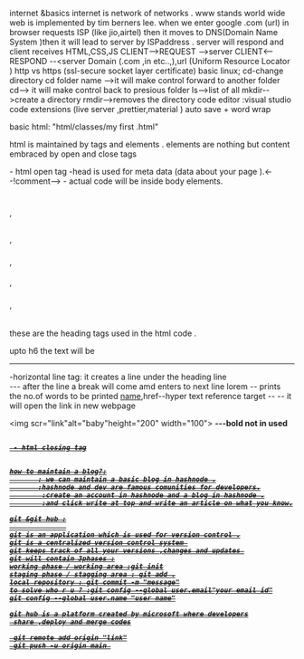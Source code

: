 
internet &basics
      internet is network of networks .
       www stands world wide web is implemented by tim berners lee.
       when we enter google .com (url) in browser requests ISP (like jio,airtel)
       then it moves to DNS(Domain Name System )then it will lead to server by ISPaddress .
       server will respond and client receives HTML,CSS,JS
CLIENT-->REQUEST -->server
CLIENT<--RESPOND --<server
Domain (.com ,in etc..,),url (Uniform Resource Locator )
http vs https (ssl-secure  socket layer certificate)
basic linux;
            cd-change directory
     cd folder name -->it will make control forward to another folder 
     cd--> it will make    control back to presious folder 
     ls-->list of all
     mkdir-->create a directory 
     rmdir-->removes the directory 
     code editor :visual studio code
     extensions (live server ,prettier,material )
     auto save + word wrap 
     


basic html:  "html/classes/my first .html"

html is maintained by tags and elements .
elements are nothing but content embraced by open and close tags 

<html> - html open tag

<head> -head is used for meta data (data about your page ).<--!comment-->
<title></title>

<body> - actual code will be inside body elements.

<h1></h1>,<h2></h2>,<h3></h3>,<h4></h4>,<h5></h5>,<h6></h6>

these are the heading tags used in the html code .

upto h6 the text will be

<hr> -horizontal line tag: it creates a line under the heading line
<br>--- after the line a break will  come amd enters to next line 
lorem -- prints the no.of words to be printed 
<a href="link" target="_blank">name</a>,href--hyper text reference
 target --<a href =""></a> -- it will open the link in new webpage 

<img scr="link"alt="baby"height="200" width="100">
<b>---bold <strong>  not in used
<i> <em>
<u> <ins>
<del> <strike>
<sup>
<sub>
<big>
<small>
<headings>
<pre>
<code>
</html> - html closing tag


how to maintain a blog?:
       : we can maintain a basic blog in hashnode .
       :hashnode and dev are famous comunities for developers.
        :create an account in hashnode and a blog in hashnode .
        :and click write at top and write an article on what you know.

git &git hub :
              
git is an application which is used for version control .
git is a centralized version control system 
git keeps track of all your versions ,changes and updates 
git will contain 3phases :
working phase / working area :git init
staging phase / stagging area : git add .
local repository : git commit -m "message"
to solve who r u ? :git config --global user.email"your email id"
git config --global user.name "user name"

git hub is a platform created by microsoft where developers
 share ,deploy and merge codes

 git remote add origin "link"
 git push -u origin main 
